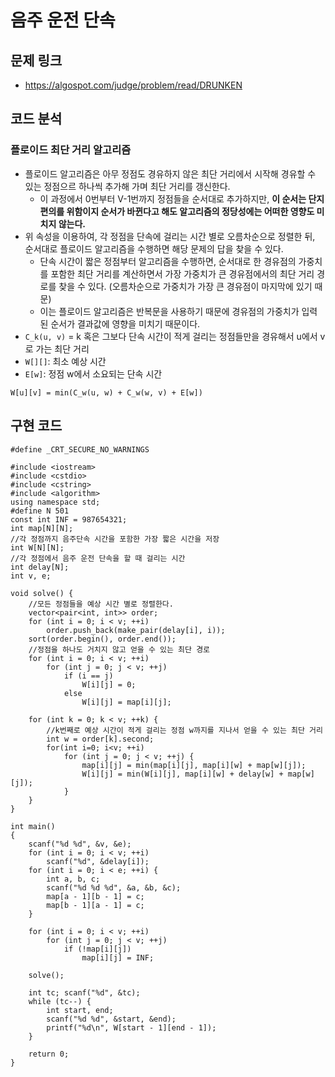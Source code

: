 # 음주 운전 단속

## 문제 링크
- https://algospot.com/judge/problem/read/DRUNKEN

## 코드 분석
### 플로이드 최단 거리 알고리즘
- 플로이드 알고리즘은 아무 정점도 경유하지 않은 최단 거리에서 시작해 경유할 수 있는 정점으르 하나씩 추가해 가며 최단 거리를 갱신한다.
  - 이 과정에서 0번부터 V-1번까지 정점들을 순서대로 추가하지만, **이 순서는 단지 편의를 위함이지 순서가 바뀐다고 해도 알고리즘의 정당성에는 어떠한 영향도 미치지 않는다.**
- 위 속성을 이용하여, 각 정점을 단속에 걸리는 시간 별로 오름차순으로 정렬한 뒤, 순서대로 플로이드 알고리즘을 수행하면 해당 문제의 답을 찾을 수 있다.
  - 단속 시간이 짧은 정점부터 알고리즘을 수행하면, 순서대로 한 경유점의 가중치를 포함한 최단 거리를 계산하면서 가장 가중치가 큰 경유점에서의 최단 거리 경로를 찾을 수 있다. (오름차순으로 가중치가 가장 큰 경유점이 마지막에 있기 때문)
  - 이는 플로이드 알고리즘은 반복문을 사용하기 때문에 경유점의 가중치가 입력된 순서가 결과값에 영향을 미치기 때문이다.
- ```C_k(u, v)``` = k 혹은 그보다 단속 시간이 적게 걸리는 정점들만을 경유해서 u에서 v로 가는 최단 거리
- ```W[][]```: 최소 예상 시간
- ```E[w]```: 정점 w에서 소요되는 단속 시간
```
W[u][v] = min(C_w(u, w) + C_w(w, v) + E[w])
```

## 구현 코드
```
#define _CRT_SECURE_NO_WARNINGS

#include <iostream>
#include <cstdio>
#include <cstring>
#include <algorithm>
using namespace std;
#define N 501
const int INF = 987654321;
int map[N][N];
//각 정점까지 음주단속 시간을 포함한 가장 짧은 시간을 저장
int W[N][N];
//각 정점에서 음주 운전 단속을 할 때 걸리는 시간
int delay[N];
int v, e;

void solve() {
	//모든 정점들을 예상 시간 별로 정렬한다.
	vector<pair<int, int>> order;
	for (int i = 0; i < v; ++i)
		order.push_back(make_pair(delay[i], i));
	sort(order.begin(), order.end());
	//정점을 하나도 거치지 않고 얻을 수 있는 최단 경로
	for (int i = 0; i < v; ++i)
		for (int j = 0; j < v; ++j)
			if (i == j)
				W[i][j] = 0;
			else
				W[i][j] = map[i][j];

	for (int k = 0; k < v; ++k) {
		//k번째로 예상 시간이 적게 걸리는 정점 w까지를 지나서 얻을 수 있는 최단 거리
		int w = order[k].second;
		for(int i=0; i<v; ++i)
			for (int j = 0; j < v; ++j) {
				map[i][j] = min(map[i][j], map[i][w] + map[w][j]);
				W[i][j] = min(W[i][j], map[i][w] + delay[w] + map[w][j]);
			}
	}
}

int main()
{
	scanf("%d %d", &v, &e);
	for (int i = 0; i < v; ++i)
		scanf("%d", &delay[i]);
	for (int i = 0; i < e; ++i) {
		int a, b, c;
		scanf("%d %d %d", &a, &b, &c);
		map[a - 1][b - 1] = c;
		map[b - 1][a - 1] = c;
	}

	for (int i = 0; i < v; ++i)
		for (int j = 0; j < v; ++j)
			if (!map[i][j])
				map[i][j] = INF;

	solve();

	int tc; scanf("%d", &tc);
	while (tc--) {
		int start, end;
		scanf("%d %d", &start, &end);
		printf("%d\n", W[start - 1][end - 1]);
	}

	return 0;
}
```
